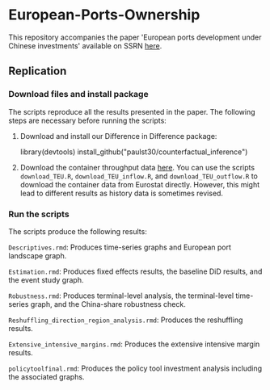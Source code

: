 # European-Ports-Ownership
This repository accompanies the paper 'European ports development under Chinese investments' available on SSRN [here](). 


## Replication 
### Download files and install package
The scripts reproduce all the results presented in the paper. The following steps are necessary before running the scripts: 

1. Download and install our Difference in Difference package:

   library(devtools)
   install_github("paulst30/counterfactual_inference")
   
3. Download the container throughput data [here](https://drive.google.com/drive/folders/1_eoF3Hb048h_fgn9r3dTV3uKzQJ6dFKl?usp=drive_link).
   You can use the scripts `download_TEU.R`, `download_TEU_inflow.R`, and `download_TEU_outflow.R` to download the container data from Eurostat directly. However, this might    lead to different results as history data is sometimes revised.

### Run the scripts
The scripts produce the following results: 

`Descriptives.rmd`: Produces time-series graphs and European port landscape graph.

`Estimation.rmd`: Produces fixed effects results, the baseline DiD results, and the event study graph.

`Robustness.rmd`: Produces terminal-level analysis, the terminal-level time-series graph, and the China-share robustness check. 

`Reshuffling_direction_region_analysis.rmd`: Produces the reshuffling results.

`Extensive_intensive_margins.rmd`: Produces the extensive intensive margin results. 

`policytoolfinal.rmd`: Produces the policy tool investment analysis including the associated graphs.

